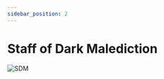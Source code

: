 ```yaml
---
sidebar_position: 2
---
```


# Staff of Dark Malediction

![SDM](https://vwiki.valorserver.com/api/item/picture/staff%20of%20dark%20malediction)
